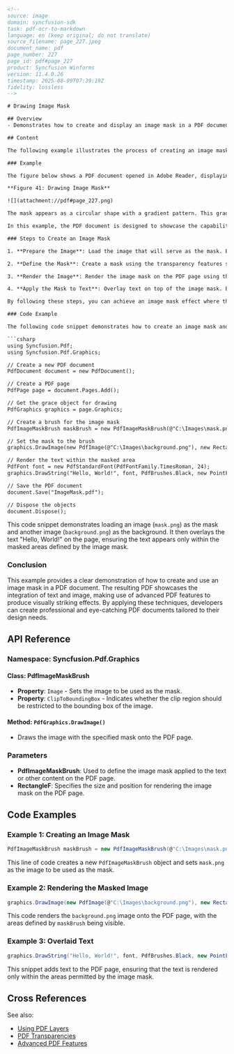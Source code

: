 ```html
<!-- 
source: image
domain: syncfusion-sdk
task: pdf-ocr-to-markdown
language: en (keep original; do not translate)
source_filename: page_227.jpeg
document_name: pdf
page_number: 227
page_id: pdf#page_227
product: Syncfusion Winforms
version: 11.4.0.26
timestamp: 2025-08-09T07:39:19Z
fidelity: lossless
-->

# Drawing Image Mask

## Overview
- Demonstrates how to create and display an image mask in a PDF document using PDF features.

## Content

The following example illustrates the process of creating an image mask using a PDF document. The image mask is designed to render text against an image, effectively using the image as a mask for the text.

### Example

The figure below shows a PDF document opened in Adobe Reader, displaying an image mask. The document is based on the `images.pdf` file, and the mask is centered on the page.

**Figure 41: Drawing Image Mask**

![](attachment://pdf#page_227.png)

The mask appears as a circular shape with a gradient pattern. This gradient pattern serves as the mask, allowing the underlying text to be visible only where the mask permits.

In this example, the PDF document is designed to showcase the capability of using image masks effectively. The mask programmatically isolates areas of the text, creating a visually appealing effect by blending the image and text together.

### Steps to Create an Image Mask

1. **Prepare the Image**: Load the image that will serve as the mask. Ensure the image is in a format compatible with PDF specifications.

2. **Define the Mask**: Create a mask using the transparency features supported by the Syncfusion PDF library. This involves specifying which parts of the image will allow the underlying content (text, in this case) to be visible.

3. **Render the Image**: Render the image mask on the PDF page using the library’s drawing capabilities.

4. **Apply the Mask to Text**: Overlay text on top of the image mask. Ensure that the text is rendered only within the designated areas of the mask.

By following these steps, you can achieve an image mask effect where the text appears to be hidden behind the image, creating a seamless blend between the two.

### Code Example

The following code snippet demonstrates how to create an image mask and render it on a PDF page using Syncfusion PDF library:

```csharp
using Syncfusion.Pdf;
using Syncfusion.Pdf.Graphics;

// Create a new PDF document
PdfDocument document = new PdfDocument();

// Create a PDF page
PdfPage page = document.Pages.Add();

// Get the grace object for drawing
PdfGraphics graphics = page.Graphics;

// Create a brush for the image mask
PdfImageMaskBrush maskBrush = new PdfImageMaskBrush(@"C:\Images\mask.png");

// Set the mask to the brush
graphics.DrawImage(new PdfImage(@"C:\Images\background.png"), new RectangleF(0, 0, page.GetClientSize().Width, page.GetClientSize().Height), maskBrush);

// Render the text within the masked area
PdfFont font = new PdfStandardFont(PdfFontFamily.TimesRoman, 24);
graphics.DrawString("Hello, World!", font, PdfBrushes.Black, new PointF(100, 200));

// Save the PDF document
document.Save("ImageMask.pdf");

// Dispose the objects
document.Dispose();
```

This code snippet demonstrates loading an image (`mask.png`) as the mask and another image (`background.png`) as the background. It then overlays the text "Hello, World!" on the page, ensuring the text appears only within the masked areas defined by the image mask.

### Conclusion

This example provides a clear demonstration of how to create and use an image mask in a PDF document. The resulting PDF showcases the integration of text and image, making use of advanced PDF features to produce visually striking effects. By applying these techniques, developers can create professional and eye-catching PDF documents tailored to their design needs.

## API Reference

### Namespace: Syncfusion.Pdf.Graphics

#### Class: PdfImageMaskBrush
- **Property**: `Image` - Sets the image to be used as the mask.
- **Property**: `ClipToBoundingBox` - Indicates whether the clip region should be restricted to the bounding box of the image.

#### Method: `PdfGraphics.DrawImage()`
- Draws the image with the specified mask onto the PDF page.

### Parameters
- **PdfImageMaskBrush**: Used to define the image mask applied to the text or other content on the PDF page.
- **RectangleF**: Specifies the size and position for rendering the image mask on the PDF page.

## Code Examples

### Example 1: Creating an Image Mask
```csharp
PdfImageMaskBrush maskBrush = new PdfImageMaskBrush(@"C:\Images\mask.png");
```

This line of code creates a new `PdfImageMaskBrush` object and sets `mask.png` as the image to be used as the mask.

### Example 2: Rendering the Masked Image
```csharp
graphics.DrawImage(new PdfImage(@"C:\Images\background.png"), new RectangleF(0, 0, page.GetClientSize().Width, page.GetClientSize().Height), maskBrush);
```

This code renders the `background.png` image onto the PDF page, with the areas defined by `maskBrush` being visible.

### Example 3: Overlaid Text
```csharp
graphics.DrawString("Hello, World!", font, PdfBrushes.Black, new PointF(100, 200));
```

This snippet adds text to the PDF page, ensuring that the text is rendered only within the areas permitted by the image mask.

## Cross References

See also:
- [Using PDF Layers](#using-pdf-layers)
- [PDF Transparencies](#pdf-transparencies)
- [Advanced PDF Features](#advanced-pdf-features)

<!-- tags: syncfusion, winforms, pdf, image mask, pdf features, graphics, mask, transparency keywords: image mask, pdf, graphics, transparency -->
```